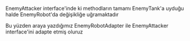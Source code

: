 EnemyAttacker interface'inde ki methodların tamamı EnemyTank'a uyduğu halde EnemyRobot'da değişikliğe uğramaktadır

Bu yüzden araya yazdığımız EnemyRobotAdapter ile EnemyAttacker interface'ini adapte etmiş oluruz